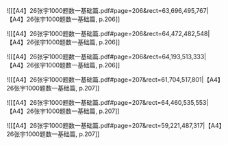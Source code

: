 ![[【A4】26张宇1000题数一基础篇.pdf#page=206&rect=63,696,495,767|【A4】26张宇1000题数一基础篇, p.206]]



![[【A4】26张宇1000题数一基础篇.pdf#page=206&rect=64,472,482,548|【A4】26张宇1000题数一基础篇, p.206]]



![[【A4】26张宇1000题数一基础篇.pdf#page=206&rect=64,193,513,333|【A4】26张宇1000题数一基础篇, p.206]]



![[【A4】26张宇1000题数一基础篇.pdf#page=207&rect=61,704,517,801|【A4】26张宇1000题数一基础篇, p.207]]



![[【A4】26张宇1000题数一基础篇.pdf#page=207&rect=64,460,535,553|【A4】26张宇1000题数一基础篇, p.207]]



![[【A4】26张宇1000题数一基础篇.pdf#page=207&rect=59,221,487,317|【A4】26张宇1000题数一基础篇, p.207]]



